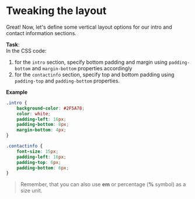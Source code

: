 # Tweaking the layout

Great! Now, let's define some vertical layout options for our intro and contact information sections.

**Task**:  
In the CSS code:
1. for the `intro` section, specify bottom padding and margin using `padding-bottom` and `margin-bottom` properties accordingly
2. for the `contactinfo` section, specify top and bottom padding using `padding-top` and `padding-bottom` properties.

**Example**
```css
.intro {
    background-color: #2F5A78;
    color: white;
    padding-left: 16px;
    padding-bottom: 8px;
    margin-bottom: 4px;
} 

.contactinfo {
    font-size: 15px;
    padding-left: 16px;
    padding-top: 6px;
    padding-bottom: 6px;
}
```

>Remember, that you can also use **em** or percentage (**%** symbol) as a size unit.
